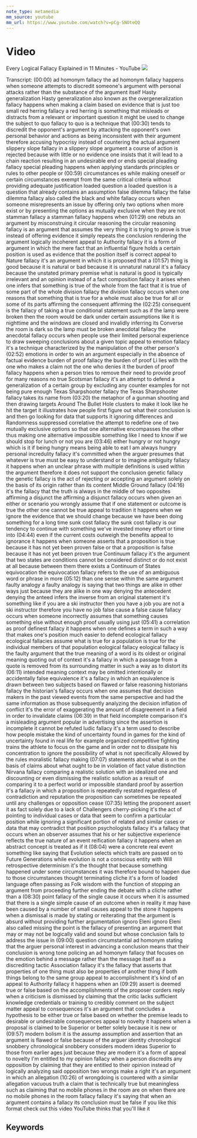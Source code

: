 ```yaml
---
note_type: metamedia
mm_source: youtube
mm_url: https://www.youtube.com/watch?v=pCg-SNOteQQ
---
```


# Video

Every Logical Fallacy Explained in 11 Minutes - YouTube
![](https://www.youtube.com/watch?v=pCg-SNOteQQ)

Transcript:
(00:00) ad homonym fallacy the ad homonym fallacy happens when someone attempts to discredit someone's argument with personal attacks rather than the substance of the argument itself Hasty generalization Hasty generalization also known as the overgeneralization fallacy happens when making a claim based on evidence that is just too small red herring fallacy a red herring is something that misleads or distracts from a relevant or important question it might be used to change the subject to quo fallacy to quo is a technique that
(00:30) tends to discredit the opponent's argument by attacking the opponent's own personal behavior and actions as being inconsistent with their argument therefore accusing hypocrisy instead of countering the actual argument slippery slope fallacy in a slippery slope argument a course of action is rejected because with little or no evidence one insists that it will lead to a chain reaction resulting in an undesirable end or ends special pleading fallacy special pleading happens when applying standards principles or rules to other people or
(00:59) circumstances es while making oneself or certain circumstances exempt from the same critical criteria without providing adequate justification loaded question a loaded question is a question that already contains an assumption false dilemma fallacy the false dilemma fallacy also called the black and white fallacy occurs when someone misrepresents an issue by offering only two options when more exist or by presenting the options as mutually exclusive when they are not stamman fallacy a stamman fallacy happens when
(01:29) one rebuts an argument by misconstruing it circular reasoning the circular reasoning fallacy is an argument that assumes the very thing it is trying to prove is true instead of offering evidence it simply repeats the conclusion rendering the argument logically incoherent appeal to Authority fallacy it is a form of argument in which the mere fact that an influential figure holds a certain position is used as evidence that the position itself is correct appeal to Nature fallacy it's an argument in which it is proposed that a
(01:57) thing is good because it is natural or bad because it is unnatural natural it's a fallacy because the unstated primary premise what is natural is good is typically irrelevant and an opinion instead of a fact composition fallacy it arises when one infers that something is true of the whole from the fact that it is true of some part of the whole division fallacy the division fallacy occurs when one reasons that something that is true for a whole must also be true for all or some of its parts affirming the consequent affirming the
(02:25) consequent is the fallacy of taking a true conditional statement such as if the lamp were broken then the room would be dark under certain assumptions like it is nighttime and the windows are closed and invalidly inferring its Converse the room is dark so the lamp must be broken anecdotal fallacy the anecdotal fallacy occurs when people use their limited personal experience to draw sweeping conclusions about a given topic appeal to emotion fallacy it's a technique characterized by the manipulation of the other person's
(02:52) emotions in order to win an argument especially in the absence of factual evidence burden of proof fallacy the burden of proof Li lies with the one who makes a claim not the one who denies it the burden of proof fallacy happens when a person tries to remove their need to provide proof for many reasons no true Scotsman fallacy it's an attempt to defend a generalization of a certain group by excluding any counter examples for not being pure enough Texas Sharpshooter fallacy the Texas Sharpshooter fallacy takes its name from
(03:20) the metaphor of a gunman shooting and then drawing targets Around The Bullet Hole clusters to make it look like he hit the target it illustrates how people first figure out what their conclusion is and then go looking for data that supports it ignoring differences and Randomness suppressed correlative the attempt to redefine one of two mutually exclusive options so that one alternative encompasses the other thus making one alternative impossible something like I need to know if we should stop for lunch or not you are
(03:46) either hungry or not hungry which is it if being hungry means being able to eat I am always hungry personal incredulity fallacy it's committed when the arguer presumes that whatever is true must be easy to understand or to imagine ambiguity fallacy it happens when an unclear phrase with multiple definitions is used within the argument therefore it does not support the conclusion genetic fallacy the genetic fallacy is the act of rejecting or accepting an argument solely on the basis of its origin rather than its content Middle Ground fallacy
(04:16) it's the fallacy that the truth is always in the middle of two opposites affirming a disjunct the affirming a disjunct fallacy occurs when given an either or scenario you wrongly assume that if one statement or outcome is true the other one cannot be true appeal to tradition it happens when we ignore the evidence that we should change because we have been doing something for a long time sunk cost fallacy the sunk cost fallacy is our tendency to continue with something we've invested money effort or time into
(04:44) even if the current costs outweigh the benefits appeal to ignorance it happens when someone asserts that a proposition is true because it has not yet been proven false or that a proposition is false because it has not yet been proven true Continuum fallacy it's the argument that two states are conditions cannot be considered distinct or do not exist at all because between them there exists a Continuum of States equivocation the equivocation fallacy refers to the use of an ambiguous word or phrase in more
(05:12) than one sense within the same argument faulty analogy a faulty analogy is saying that two things are alike in other ways just because they are alike in one way denying the antecedent denying the anteed infers the inverse from an original statement it's something like if you are a ski instructor then you have a job you are not a ski instructor therefore you have no job false cause a false cause fallacy occurs when someone incorrectly assumes that something causes something else without enough proof usually using just
(05:41) a correlation as proof definest fallacy it happens when one defines a term in such a way that makes one's position much easier to defend ecological fallacy ecological fallacies assume what is true for a population is true for the individual members of that population eological fallacy eological fallacy is the faulty argument that the true meaning of a word is its oldest or original meaning quoting out of context it's a fallacy in which a passage from a quote is removed from its surrounding matter in such a way as to distort its
(06:11) intended meaning context may be omitted intentionally or accidentally false equivalence it's a fallacy in which an equivalence is drawn between two subjects based on flawed or false reasoning historians fallacy the historian's fallacy occurs when one assumes that decision makers in the past viewed events from the same perspective and had the same information as those subsequently analyzing the decision inflation of conflict it's the error of exaggerating the amount of disagreement in a field in order to invalidate claims
(06:39) in that field incomplete comparison it's a misleading argument popular in advertising since the assertion is incomplete it cannot be refuted ludic fallacy it's a term used to describe how people mistake the kind of uncertainty found in games for the kind of uncertainty found in real life for example organized competitive fighting trains the athlete to focus on the game and in order not to dissipate his concentration to ignore the possibility of what is not specifically Allowed by the rules moralistic fallacy making
(07:07) statements about what is on the basis of claims about what ought to be in violation of fact value distinction Nirvana fallacy comparing a realistic solution with an idealized one and discounting or even dismissing the realistic solution as a result of comparing it to a perfect world or impossible standard proof by assertion it's a fallacy in which a proposition is repeatedly restated regardless of contradiction and reputation the proposition can sometimes be repeated until any challenges or opposition cease
(07:35) letting the proponent assert it as fact solely due to a lack of Challengers cherry-picking it's the act of pointing to individual cases or data that seem to confirm a particular position while ignoring a significant portion of related and similar cases or data that may contradict that position psychologists fallacy it's a fallacy that occurs when an observer assumes that his or her subjective experience reflects the true nature of an event reification fallacy it happens when an abstract concept is treated as if it
(08:04) were a concrete real event something like saying that Evolution selects which traits are passed on to Future Generations while evolution is not a conscious entity with Will retrospective determinism it's the thought that because something happened under some circumstances it was therefore bound to happen due to those circumstances thought terminating cliche it's a form of loaded language often passing as Folk wisdom with the function of stopping an argument from proceeding further ending the debate with a cliche rather than a
(08:30) point fallacy of the single cause it occurs when it is assumed that there is a single simple cause of an outcome when in reality it may have been caused by a number of small causes appeal to the stone it happens when a dismissal is made by stating or reiterating that the argument is absurd without providing further argumentation ignoro Eleni ignoro Eleni also called missing the point is the fallacy of presenting an argument that may or may not be logically valid and sound but whose conclusion fails to address the issue in
(09:00) question circumstantial ad homonym stating that the arguer personal interest in advancing a conclusion means that their conclusion is wrong tone policing an ad homonym fallacy that focuses on the emotion behind a message rather than the message itself as a discrediting tactic Association fallacy it's the fallacy that asserts that properties of one thing must also be properties of another thing if both things belong to the same group appeal to accomplishment it's kind of an appeal to Authority fallacy it happens when an
(09:29) assert is deemed true or false based on the accomplishments of the proposer corders reply when a criticism is dismissed by claiming that the critic lacks sufficient knowledge credentials or training to credibly comment on the subject matter appeal to consequences it's an argument that concludes a hypothesis to be either true or false based on whether the premise leads to desirable or undesirable consequences appeal to novelty it happens when a proposal is claimed to be Superior or better solely because it is new or
(09:57) modern bolism it is the assump assumption and assertion that an argument is flawed or false because of the arguer identity chronological snobbery chronological snobbery considers modern ideas Superior to those from earlier ages just because they are modern it's a form of appeal to novelty I'm entitled to my opinion fallacy when a person discredits any opposition by claiming that they are entitled to their opinion instead of logically analyzing said opposition two wrongs make a right it's an argument in which an allegation
(10:26) of wrongdoing is countered with a similar allegation vacuous truth a claim that is technically true but meaningless such as claiming that no mobile phones in the room are on when there are no mobile phones in the room fallacy fallacy it's saying that when an argument contains a fallacy its conclusion must be false if you like this format check out this video YouTube thinks that you'll like it

## Keywords